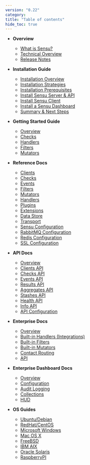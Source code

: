 ```yaml
---
version: "0.22"
category:
title: "Table of contents"
hide_toc: true
---
```


* **Overview**
  * [What is Sensu?](overview)
  * [Technical Overview](architecture)
  * [Release Notes](changelog)

* **Installation Guide**
  * [Installation Overview](installation-guide)
  * [Installation Strategies](installation-strategies)
  * [Installation Prerequisites](installation-prerequisites)
  * [Install Sensu Server & API](install-sensu-server-api)
  * [Install Sensu Client](install-sensu-client)
  * [Install a Sensu Dashboard](install-a-dashboard)
  * [Summary & Next Steps](installation-summary)

* **Getting Started Guide**
  * [Overview](getting-started-guide)
  * [Checks](getting-started-with-checks)
  * [Handlers](getting-started-with-handlers)
  * [Filters](getting-started-with-filters)
  * [Mutators](getting-started-with-mutators)

* **Reference Docs**
  * [Clients](clients)
  * [Checks](checks)
  * [Events](events)
  * [Filters](filters)
  * [Mutators](mutators)
  * [Handlers](handlers)
  * [Plugins](plugins)
  * [Extensions](extensions)
  * [Data Store](data-store)
  * [Transport](transport)
  * [Sensu Configuration](configuration)
  * [RabbitMQ Configuration](rabbitmq)
  * [Redis Configuration](redis)
  * [SSL Configuration](ssl)

* **API Docs**
  * [Overview](api-overview)
  * [Clients API](api-clients)
  * [Checks API](api-checks)
  * [Events API](api-events)
  * [Results API](api-results)
  * [Aggregates API](api-aggregates)
  * [Stashes API](api-stashes)
  * [Health API](api-health)
  * [Info API](api-info)
  * [API Configuration](api-configuration)

* **Enterprise Docs**
  * [Overview](enterprise-overview)
  * [Built-in Handlers (Integrations)](enterprise-built-in-handlers)
  * [Built-in Filters](enterprise-built-in-filters)
  * [Built-in Mutators](enterprise-built-in-mutators)
  * [Contact Routing](enterprise-contact-routing)
  * [API](enterprise-api)

* **Enterprise Dashboard Docs**
  * [Overview](enterprise-dashboard-overview)
  * [Configuration](enterprise-dashboard-configuration)
  * [Audit Logging](enterprise-dashboard-audit-logging)
  * [Collections](enterprise-dashboard-collections)
  * [HUD](enterprise-dashboard-hud)

* **OS Guides**
  * [Ubuntu/Debian](sensu-on-ubuntu-debian)
  * [RedHat/CentOS](sensu-on-rhel-centos)
  * [Microsoft Windows](sensu-on-microsoft-windows)
  * [Mac OS X](sensu-on-mac-os-x)
  * [FreeBSD](sensu-on-freebsd)
  * [IBM AIX](sensu-on-ibm-aix)
  * [Oracle Solaris](sensu-on-oracle-solaris)
  * [RaspberryPI](sensu-on-raspberry-pi)
